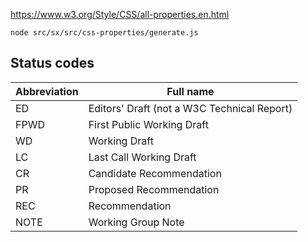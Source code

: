 https://www.w3.org/Style/CSS/all-properties.en.html

```text
node src/sx/src/css-properties/generate.js
```

## Status codes

| Abbreviation | Full name                                   |
| ------------ | ------------------------------------------- |
| ED           | Editors' Draft (not a W3C Technical Report) |
| FPWD         | First Public Working Draft                  |
| WD           | Working Draft                               |
| LC           | Last Call Working Draft                     |
| CR           | Candidate Recommendation                    |
| PR           | Proposed Recommendation                     |
| REC          | Recommendation                              |
| NOTE         | Working Group Note                          |
